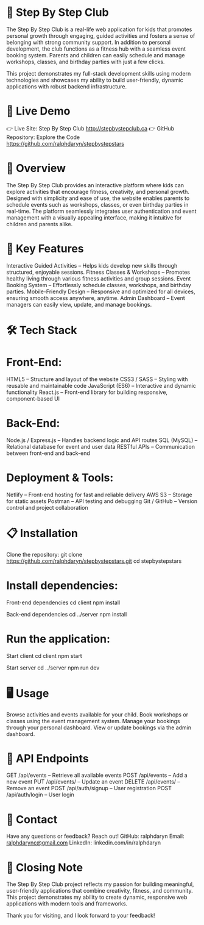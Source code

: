 # 🌟 Step By Step Club
The Step By Step Club is a real-life web application for kids that promotes personal growth through engaging, guided activities and fosters a sense of belonging with strong community support. In addition to personal development, the club functions as a fitness hub with a seamless event booking system. Parents and children can easily schedule and manage workshops, classes, and birthday parties with just a few clicks.

This project demonstrates my full-stack development skills using modern technologies and showcases my ability to build user-friendly, dynamic applications with robust backend infrastructure.

# 🚀 Live Demo 
👉 Live Site: Step By Step Club http://stepbystepclub.ca
👉 GitHub Repository: Explore the Code https://github.com/ralphdaryn/stepbystepstars

# 📖 Overview
The Step By Step Club provides an interactive platform where kids can explore activities that encourage fitness, creativity, and personal growth. Designed with simplicity and ease of use, the website enables parents to schedule events such as workshops, classes, or even birthday parties in real-time.
The platform seamlessly integrates user authentication and event management with a visually appealing interface, making it intuitive for children and parents alike.

# 🌟 Key Features
Interactive Guided Activities – Helps kids develop new skills through structured, enjoyable sessions.
Fitness Classes & Workshops – Promotes healthy living through various fitness activities and group sessions.
Event Booking System – Effortlessly schedule classes, workshops, and birthday parties.
Mobile-Friendly Design – Responsive and optimized for all devices, ensuring smooth access anywhere, anytime.
Admin Dashboard – Event managers can easily view, update, and manage bookings.

# 🛠 Tech Stack

# Front-End:
HTML5 – Structure and layout of the website
CSS3 / SASS – Styling with reusable and maintainable code
JavaScript (ES6) – Interactive and dynamic functionality
React.js – Front-end library for building responsive, component-based UI

# Back-End:
Node.js / Express.js – Handles backend logic and API routes
SQL (MySQL) – Relational database for event and user data
RESTful APIs – Communication between front-end and back-end

# Deployment & Tools:
Netlify – Front-end hosting for fast and reliable delivery
AWS S3 – Storage for static assets
Postman – API testing and debugging
Git / GitHub – Version control and project collaboration

# 📋 Installation
Clone the repository:
git clone https://github.com/ralphdaryn/stepbystepstars.git
cd stepbystepstars

# Install dependencies:
Front-end dependencies
cd client
npm install

Back-end dependencies
cd ../server
npm install

# Run the application:

Start client
cd client
npm start

Start server
cd ../server
npm run dev

# 🖥️ Usage
Browse activities and events available for your child.
Book workshops or classes using the event management system.
Manage your bookings through your personal dashboard.
View or update bookings via the admin dashboard.

# 📡 API Endpoints
GET /api/events – Retrieve all available events
POST /api/events – Add a new event
PUT /api/events/
– Update an event
DELETE /api/events/
– Remove an event
POST /api/auth/signup – User registration
POST /api/auth/login – User login

# 📧 Contact
Have any questions or feedback? Reach out!
GitHub: ralphdaryn
Email: ralphdarync@gmail.com
LinkedIn: linkedin.com/in/ralphdaryn

# 💬 Closing Note
The Step By Step Club project reflects my passion for building meaningful, user-friendly applications that combine creativity, fitness, and community. This project demonstrates my ability to create dynamic, responsive web applications with modern tools and frameworks.

Thank you for visiting, and I look forward to your feedback!
